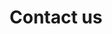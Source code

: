 ---
title: Contact us
headline: Contact us
copy: We strive to provide the best service possible with every contact. Get in touch with our team of customer support.
cta_link_text: Contact us
cta_copy: We strive to provide the best service possible with every contact. Get in touch with our team of customer support.
layout: contact
permalink: /contact/
featured_image: https://res.cloudinary.com/softcomux/image/upload/v1533751361/sfc/headers/contact-us-header.jpg
image_description: Table top displaying macbook
---